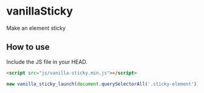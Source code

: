 # vanillaSticky

Make an element sticky

## How to use

Include the JS file in your HEAD.

```html
<script src="js/vanilla-sticky.min.js"></script>
```

```javascript
new vanilla_sticky_launch(document.querySelectorAll('.sticky-element'));
```
